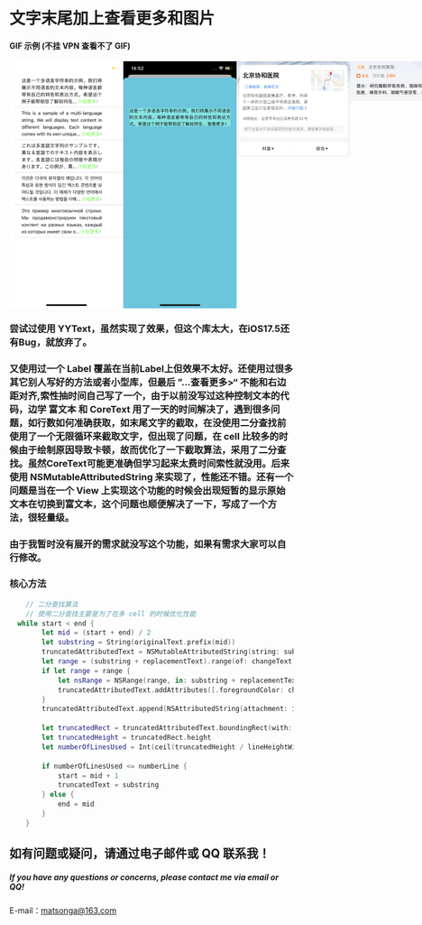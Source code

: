 # 文字末尾加上查看更多和图片

#### GIF 示例 (不挂 VPN 查看不了 GIF)

<div style="display: flex; justify-content: space-between;">
  <img src="img/1.PNG" marginTop="0" width="40%" height="40%"> 
  <img src="img/2.PNG" width="40%" height="40%"> 
  <img src="img/3.jpg" width="40%" height="40%"> 
  <img src="img/4.jpg" width="40%" height="40%"> 
</div>

### 尝试过使用 YYText，虽然实现了效果，但这个库太大，在iOS17.5还有Bug，就放弃了。

### 又使用过一个 Label 覆盖在当前Label上但效果不太好。还使用过很多其它别人写好的方法或者小型库，但最后 ”...查看更多>“ 不能和右边距对齐,索性抽时间自己写了一个，由于以前没写过这种控制文本的代码，边学 富文本 和 CoreText 用了一天的时间解决了，遇到很多问题，如行数如何准确获取，如末尾文字的截取，在没使用二分查找前使用了一个无限循环来截取文字，但出现了问题，在 cell 比较多的时候由于绘制原因导致卡顿，故而优化了一下截取算法，采用了二分查找。虽然CoreText可能更准确但学习起来太费时间索性就没用。后来使用 NSMutableAttributedString 来实现了，性能还不错。还有一个问题是当在一个 View 上实现这个功能的时候会出现短暂的显示原始文本在切换到富文本，这个问题也顺便解决了一下，写成了一个方法，很轻量级。

### 由于我暂时没有展开的需求就没写这个功能，如果有需求大家可以自行修改。

### 核心方法

```swift
    // 二分查找算法
    // 使用二分查找主要是为了在多 cell 的时候优化性能
  while start < end {
        let mid = (start + end) / 2
        let substring = String(originalText.prefix(mid))
        truncatedAttributedText = NSMutableAttributedString(string: substring + replacementText, attributes: [.font: font, .paragraphStyle: paragraphStyle])
        let range = (substring + replacementText).range(of: changeText)
        if let range = range {
            let nsRange = NSRange(range, in: substring + replacementText)
            truncatedAttributedText.addAttributes([.foregroundColor: changeColor], range: nsRange)
        }
        truncatedAttributedText.append(NSAttributedString(attachment: imgAttributed))

        let truncatedRect = truncatedAttributedText.boundingRect(with: CGSize(width: labelWidth, height: CGFloat.greatestFiniteMagnitude), options: [.usesLineFragmentOrigin, .usesFontLeading], context: nil)
        let truncatedHeight = truncatedRect.height
        let numberOfLinesUsed = Int(ceil(truncatedHeight / lineHeightWithSpacing))

        if numberOfLinesUsed <= numberLine {
            start = mid + 1
            truncatedText = substring
        } else {
            end = mid
        }
    }
```

## 如有问题或疑问，请通过电子邮件或 QQ 联系我！

##### If you have any questions or concerns, please contact me via email or QQ!

E-mail：matsonga@163.com
